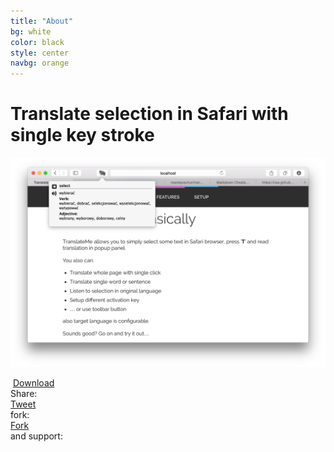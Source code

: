 ```yaml
---
title: "About"
bg: white
color: black
style: center
navbg: orange
---
```


# Translate selection in Safari with single key stroke

![screenshot](img/screen2.png)

<div>
    <a class="button download" href="https://github.com/marekpiechut/translate/releases/download/latest/TranslateMe.safariextz">
        <i class="fa fa-download" style="margin-right: 4px;"></i>Download
    </a>
</div>

<div class="shares">
    <div class="share">Share:</div>
    <div class="share-section">
        <div class="share fb-share-button" data-href="http://marekpiechut.github.io/translate/" data-layout="button_count"></div>
        <div class="share">
            <a href="https://twitter.com/share" class="twitter-share-button" data-url="http://marekpiechut.github.io/translate/" data-text="Check out this great Safari extension" data-hashtags="safari,osx">Tweet</a>
        </div>
    </div>
    <div class="share-section">
        <div class="share">fork:</div>
        <div class="share"><a class="github-button" href="https://github.com/marekpiechut/translate">Fork</a>
        </div>
    </div>
    <div class="share-section">
        <div class="share">and support:</div>
        <div class="share">
            <script id='fbvlxz7'>
                (function (i) {
                    var f, s = document.getElementById(i);
                    f = document.createElement('iframe');
                    f.src = '//api.flattr.com/button/view/?uid=marekpiechut&button=compact&url=http%3A%2F%2Fmarekpiechut.github.io%2Ftranslate%2F';
                    f.title = 'Flattr';
                    f.height = 20;
                    f.width = 110;
                    f.style.borderWidth = 0;
                    s.parentNode.insertBefore(f, s);
                })('fbvlxz7');
            </script>
        </div>
    </div>
</div>